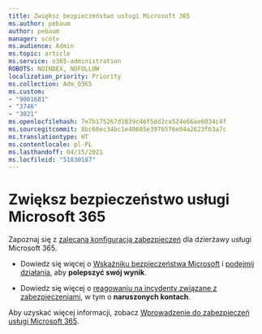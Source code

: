 ```yaml
---
title: Zwiększ bezpieczeństwo usługi Microsoft 365
ms.author: pebaum
author: pebaum
manager: scotv
ms.audience: Admin
ms.topic: article
ms.service: o365-administration
ROBOTS: NOINDEX, NOFOLLOW
localization_priority: Priority
ms.collection: Adm_O365
ms.custom:
- "9001681"
- "3746"
- "3821"
ms.openlocfilehash: 7e7b175267d1839c46f5dd2ca524e66ae6034c4f
ms.sourcegitcommit: 8bc60ec34bc1e40685e3976576e04a2623f63a7c
ms.translationtype: HT
ms.contentlocale: pl-PL
ms.lasthandoff: 04/15/2021
ms.locfileid: "51830187"
---
```

# <a name="increase-microsoft-365-security"></a>Zwiększ bezpieczeństwo usługi Microsoft 365

Zapoznaj się z [zalecaną konfiguracją zabezpieczeń](https://docs.microsoft.com/microsoft-365/security/office-365-security/tenant-wide-setup-for-increased-security?view=o365-worldwide) dla dzierżawy usługi Microsoft 365.

- Dowiedz się więcej o [Wskaźniku bezpieczeństwa Microsoft](https://docs.microsoft.com/microsoft-365/security/mtp/microsoft-secure-score?view=o365-worldwide) i [podejmij działania](https://docs.microsoft.com/microsoft-365/security/mtp/microsoft-secure-score?view=o365-worldwide#take-action-to-improve-your-score), aby **polepszyć swój wynik**.

- Dowiedz się więcej o [reagowaniu na incydenty związane z zabezpieczeniami](https://docs.microsoft.com/microsoft-365/security/office-365-security/office365-security-incident-response-overview?view=o365-worldwide), w tym o **naruszonych kontach**.

Aby uzyskać więcej informacji, zobacz [Wprowadzenie do zabezpieczeń usługi Microsoft 365](https://docs.microsoft.com/microsoft-365/security/office-365-security/security-roadmap?view=o365-worldwide). 
